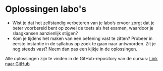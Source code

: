 # Oplossingen labo's

- Wist je dat het zelfstandig verbeteren van je labo’s ervoor zorgt dat je beter voorbereid bent op zowel de toets als het examen, waardoor je slaagkansen aanzienlijk stijgen?
- Kom je tijdens het maken van een oefening vast te zitten? Probeer in eerste instantie in de syllabus op zoek te gaan naar antwoorden. Zit je nog steeds vast? Neem dan pas een kijkje in de oplossingen.

Alle oplossingen zijn te vinden in de GitHub-repository van de cursus:
[Link naar GitHub](https://github.com/AP-IT-GH/webtechnologie-cursus/tree/main/.gitbook/assets/oplossingen)